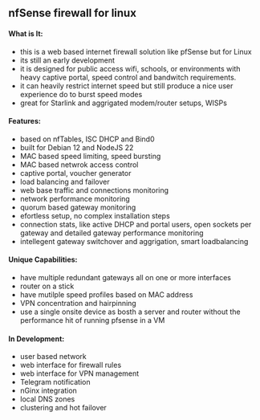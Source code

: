 ## nfSense firewall for linux

#### What is It:
  - this is a web based internet firewall solution like pfSense but for Linux
  - its still an early development
  - it is designed for public access wifi, schools, or environments with heavy captive portal, speed control and bandwitch requirements.
  - it can heavily restrict internet speed but still produce a nice user experience do to burst speed modes
  - great for Starlink and aggrigated modem/router setups, WISPs 

#### Features:
  - based on nfTables, ISC DHCP and Bind0
  - built for Debian 12 and NodeJS 22
  - MAC based speed limiting, speed bursting
  - MAC based netwrok access control
  - captive portal, voucher generator 
  - load balancing and failover
  - web base traffic and connections monitoring
  - network performance monitoring 
  - quorum based gateway monitoring
  - efortless setup, no complex installation steps
  - connection stats, like active DHCP and portal users, open sockets per gateway and detailed gateway performance monitoring
  - intellegent gateway switchover and aggrigation, smart loadbalancing

#### Unique Capabilities:
  - have multiple redundant gateways all on one or more interfaces
  - router on a stick
  - have mutilple speed profiles based on MAC address
  - VPN concentration and hairpinning
  - use a single onsite device as bosth a server and router without the performance hit of running pfsense in a VM

#### In Development:
 - user based network
 - web interface for firewall rules
 - web interface for VPN management
 - Telegram notification
 - nGinx integration
 - local DNS zones
 - clustering and hot failover

